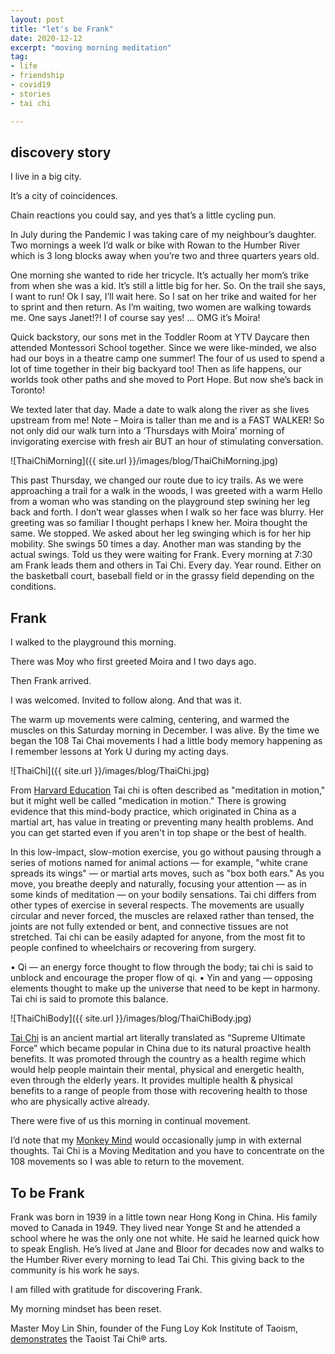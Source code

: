 ```yaml
---
layout: post
title: "let's be Frank"
date: 2020-12-12
excerpt: "moving morning meditation"
tag:
- life
- friendship
- covid19
- stories
- tai chi

---
```

## discovery story

I live in a big city. 

It’s a city of coincidences.

Chain reactions you could say, and yes that’s a little cycling pun.

In July during the Pandemic I was taking care of my neighbour’s daughter. Two mornings a week I’d walk or bike with Rowan to the Humber River which is 3 long blocks away when you’re two and three quarters years old.

One morning she wanted to ride her tricycle. It’s actually her mom’s trike from when she was a kid. It’s still a little big for her. So. On the trail she says, I want to run! Ok I say, I’ll wait here. So I sat on her trike and waited for her to sprint and then return. As I’m waiting, two women are walking towards me. One says Janet!?!  I of course say yes! … OMG it’s Moira!

Quick backstory, our sons met in the Toddler Room at YTV Daycare then attended Montessori School together. Since we were like-minded, we also had our boys in a theatre camp one summer! The four of us used to spend a lot of time together in their big backyard too! Then as life happens, our worlds took other paths and she moved to Port Hope. But now she’s back in Toronto!

We texted later that day. Made a date to walk along the river as she lives upstream from me! Note – Moira is taller than me and is a FAST WALKER! So not only did our walk turn into a ‘Thursdays with Moira’ morning of invigorating exercise with fresh air BUT an hour of stimulating conversation. 

![ThaiChiMorning]({{ site.url }}/images/blog/ThaiChiMorning.jpg)

This past Thursday, we changed our route due to icy trails. As we were approaching a trail for a walk in the woods, I was greeted with a warm Hello from a woman who was standing on the playground step swining her leg back and forth. I don’t wear glasses when I walk so her face was blurry. Her greeting was so familiar I thought perhaps I knew her. Moira thought the same. We stopped. We asked about her leg swinging which is for her hip mobility. She swings 50 times a day. Another man was standing by the actual swings. Told us they were waiting for Frank. Every morning at 7:30 am Frank leads them and others in Tai Chi. Every day. Year round. Either on the basketball court, baseball field or in the grassy field depending on the conditions.

## Frank

I walked to the playground this morning.

There was Moy who first greeted Moira and I two days ago.

Then Frank arrived. 

I was welcomed. Invited to follow along. And that was it.

The warm up movements were calming, centering, and warmed the muscles on this Saturday morning in December. I was alive. By the time we began the 108 Tai Chai movements I had a little body memory happening as I remember lessons at York U during my acting days.

![ThaiChi]({{ site.url }}/images/blog/ThaiChi.jpg)

From [Harvard Education](https://www.health.harvard.edu/staying-healthy/the-health-benefits-of-tai-chi) Tai chi is often described as "meditation in motion," but it might well be called "medication in motion." There is growing evidence that this mind-body practice, which originated in China as a martial art, has value in treating or preventing many health problems. And you can get started even if you aren't in top shape or the best of health.

In this low-impact, slow-motion exercise, you go without pausing through a series of motions named for animal actions — for example, "white crane spreads its wings" — or martial arts moves, such as "box both ears." As you move, you breathe deeply and naturally, focusing your attention — as in some kinds of meditation — on your bodily sensations. Tai chi differs from other types of exercise in several respects. The movements are usually circular and never forced, the muscles are relaxed rather than tensed, the joints are not fully extended or bent, and connective tissues are not stretched. Tai chi can be easily adapted for anyone, from the most fit to people confined to wheelchairs or recovering from surgery.

•	Qi — an energy force thought to flow through the body; tai chi is said to unblock and encourage the proper flow of qi.
•	Yin and yang — opposing elements thought to make up the universe that need to be kept in harmony. Tai chi is said to promote this balance.

![ThaiChiBody]({{ site.url }}/images/blog/ThaiChiBody.jpg)

[Tai Chi](https://www.taichi.ca/about-what-is-tai-chi-taiji-quan-qi-gong-push-hands-yang-chen-wu-sun-hao-mississuaga-brampton-maple-vaughan-etobicoke-toronto/) is an ancient martial art literally translated as “Supreme Ultimate Force” which became popular in China due to its natural proactive health benefits.  It was promoted through the country as a health regime which would help people maintain their mental, physical and energetic health, even through the elderly years.  It provides multiple health & physical benefits to a range of people from those with recovering health to those who are physically active already.

There were five of us this morning in continual movement.

I’d note that my [Monkey Mind](https://laughteryoga.org/vipassana-meditation-taming-monkey-mind/ ) would occasionally jump in with external thoughts.  Tai Chi is a Moving Meditation and you have to concentrate on the 108 movements so I was able to return to the movement.

## To be Frank

Frank was born in 1939 in a little town near Hong Kong in China. His family moved to Canada in 1949. They lived near Yonge St and he attended a school where he was the only one not white. He said he learned quick how to speak English. He’s lived at Jane and Bloor for decades now and walks to the Humber River every morning to lead Tai Chi. This giving back to the community is his work he says. 

I am filled with gratitude for discovering Frank. 

My morning mindset has been reset.

 <i class="fa fa-television" aria-hidden="true"></i>  Master Moy Lin Shin, founder of the Fung Loy Kok Institute of Taoism, [demonstrates]( https://youtu.be/f9BFWJsrmSY ) the Taoist Tai Chi® arts. 

